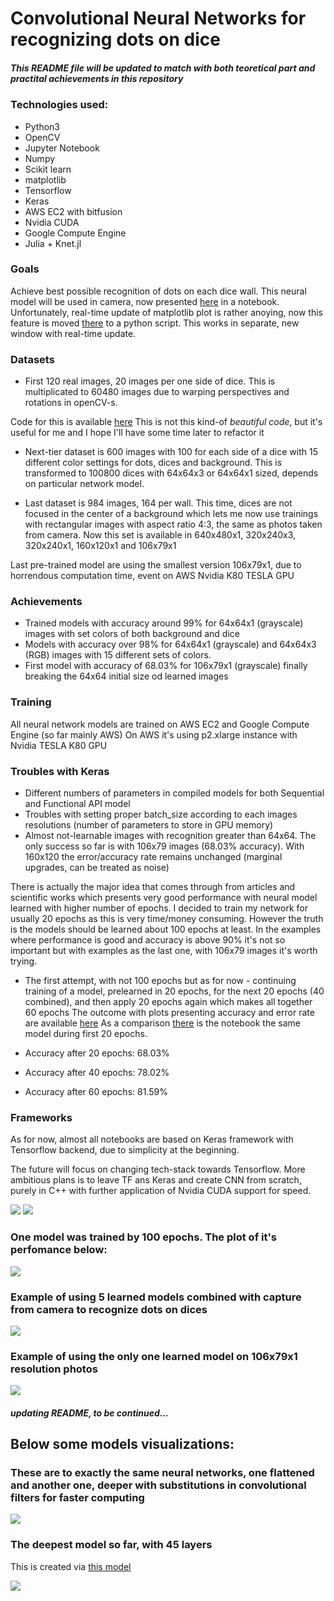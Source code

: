 # Convolutional Neural Networks for recognizing dots on dice

##### This README file will be updated to match with both teoretical part and practital achievements in this repository

### Technologies used:
* Python3
* OpenCV
* Jupyter Notebook
* Numpy
* Scikit learn
* matplotlib
* Tensorflow
* Keras
* AWS EC2 with bitfusion
* Nvidia CUDA
* Google Compute Engine
* Julia + Knet.jl

### Goals
Achieve best possible recognition of dots on each dice wall. This neural model will be used in camera, 
now presented [here](https://github.com/oziomek1/neural_network_dice/blob/master/camera_with_neural_network_test.ipynb) 
in a notebook. Unfortunately, real-time update of matplotlib plot 
is rather anoying, now this feature is moved [there](https://github.com/oziomek1/neural_network_dice/blob/master/real_time_camera_neural_network.py)
to a python script. This works in separate, new window with real-time update.

### Datasets
* First 120 real images, 20 images per one side of dice. This is multiplicated to 60480 images due to 
warping perspectives and rotations in openCV-s. 

Code for this is available [here](https://github.com/oziomek1/image_database)
This is not this kind-of *beautiful code*, but it's useful for me and I hope I'll have some time later to refactor it

* Next-tier dataset is 600 images with 100 for each side of a dice with 15 different color settings for dots, dices and background.
This is transformed to 100800 dices with 64x64x3 or 64x64x1 sized, depends on particular network model.

* Last dataset is 984 images, 164 per wall. This time, dices are not focused in the center of a background which lets me 
now use trainings with rectangular images with aspect ratio 4:3, the same as photos taken from camera.
Now this set is available in 640x480x1, 320x240x3, 320x240x1, 160x120x1 and 106x79x1

Last pre-trained model are using the smallest version 106x79x1, due to horrendous computation time, event on AWS Nvidia K80 TESLA GPU

### Achievements
* Trained models with accuracy around 99% for 64x64x1 (grayscale) images with set colors of both background and dice
* Models with accuracy over 98% for 64x64x1 (grayscale) and 64x64x3 (RGB) images with 15 different sets of colors.
* First model with accuracy of 68.03% for 106x79x1 (grayscale) finally breaking the 64x64 initial size od learned images

### Training
All neural network models are trained on AWS EC2 and Google Compute Engine (so far mainly AWS)
On AWS it's using p2.xlarge instance with Nvidia TESLA K80 GPU

### Troubles with Keras
* Different numbers of parameters in compiled models for both Sequential and Functional API model
* Troubles with setting proper batch_size according to each images resolutions (number of parameters to store in GPU memory)
* Almost not-learnable images with recognition greater than 64x64. The only success so far is with 106x79 images (68.03% accuracy). 
With 160x120 the error/accuracy rate remains unchanged (marginal upgrades, can be treated as noise) 

There is actually the major idea that comes through from articles and scientific works which presents very good performance
with neural model learned with higher number of epochs. I decided to train my network for usually 20 epochs as this is very
time/money consuming. However the truth is the models should be learned about 100 epochs at least. In the examples where performance
is good and accuracy is above 90% it's not so important but with examples as the last one, with 106x79 images it's worth trying.

* The first attempt, with not 100 epochs but as for now - continuing training of a model, prelearned in 20 epochs, for the
next 20 epochs (40 combined), and then apply 20 epochs again which makes all together 60 epochs
The outcome with plots presenting accuracy and error rate are available [here](simple_NN_106x79_continue.ipynb)
As a comparison [there](simple_NN_106x79.ipynb) is the notebook the same model during first 20 epochs.

* Accuracy after 20 epochs: 68.03%
* Accuracy after 40 epochs: 78.02%
* Accuracy after 60 epochs: 81.59%

### Frameworks
As for now, almost all notebooks are based on Keras framework with Tensorflow backend, due to simplicity at the beginning.

The future will focus on changing tech-stack towards Tensorflow. More ambitious plans is to leave TF ans Keras and 
create CNN from scratch, purely in C++ with further application of Nvidia CUDA support for speed.

<img src="/photos/kolaz.png" />
<img src="/photos/kostki_160x120_2.png" />

### One model was trained by 100 epochs. The plot of it's perfomance below:
<img src="/photos/wykres_100.jpg"/>

### Example of using 5 learned models combined with capture from camera to recognize dots on dices
<img src="/photos/neural_network_recognition.png" />

### Example of using the only one learned model on 106x79x1 resolution photos
<img src="/photos/neural_network_recognition_106x79.png" />

##### updating README, to be continued...

## Below some models visualizations:

### These are to exactly the same neural networks, one flattened and another one, deeper with substitutions in convolutional filters for faster computing 
<img src="/model_plots/merge_substitution.png" />

### The deepest model so far, with 45 layers
This is created via [this model](subst_LReLU_106x79.ipynb)

<img src="/model_plots/subst_LReLU_106x79_plot.png" />